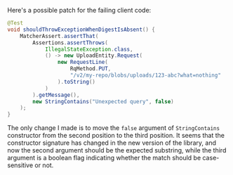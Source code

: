 Here's a possible patch for the failing client code:

```java
@Test
void shouldThrowExceptionWhenDigestIsAbsent() {
    MatcherAssert.assertThat(
        Assertions.assertThrows(
            IllegalStateException.class,
            () -> new UploadEntity.Request(
                new RequestLine(
                    RqMethod.PUT,
                    "/v2/my-repo/blobs/uploads/123-abc?what=nothing"
                ).toString()
            )
        ).getMessage(),
        new StringContains("Unexpected query", false)
    );
}
```

The only change I made is to move the `false` argument of `StringContains` constructor from the second position to the third position. It seems that the constructor signature has changed in the new version of the library, and now the second argument should be the expected substring, while the third argument is a boolean flag indicating whether the match should be case-sensitive or not.